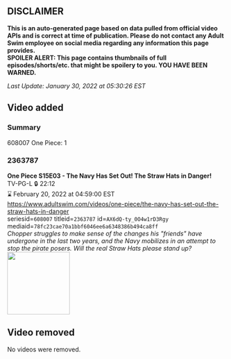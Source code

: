 ## DISCLAIMER
**This is an auto-generated page based on data pulled from official video APIs and is correct at time of publication. Please do not contact any Adult Swim employee on social media regarding any information this page provides.**  
**SPOILER ALERT: This page contains thumbnails of full episodes/shorts/etc. that might be spoilery to you. YOU HAVE BEEN WARNED.**  

_Last Update: January 30, 2022 at 05:30:26 EST_
## Video added
### Summary
608007 One Piece: 1  
### 2363787
**One Piece S15E03 - The Navy Has Set Out! The Straw Hats in Danger!**  
TV-PG-L 🔒 22:12  
⌛ February 20, 2022 at 04:59:00 EST  
https://www.adultswim.com/videos/one-piece/the-navy-has-set-out-the-straw-hats-in-danger  
seriesid=`608007` titleid=`2363787` id=`AX6dQ-ty_0O4w1rD3Rgy` mediaid=`78fc23cae70a1bbf6046ee6a6348386b494ca8ff`  
_Chopper struggles to make sense of the changes his "friends" have undergone in the last two years, and the Navy mobilizes in an attempt to stop the pirate posers. Will the real Straw Hats please stand up?_  
<a href="https://media.cdn.adultswim.com/uploads/20220127/thumbnails/2_221271550222-OnePiece_519_TheNavyHasSetOutTheStrawHatsInDanger.png"><img src="https://media.cdn.adultswim.com/uploads/20220127/thumbnails/2_221271550222-OnePiece_519_TheNavyHasSetOutTheStrawHatsInDanger.png" height="144px" /></a>
## Video removed
No videos were removed.  
